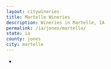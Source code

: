 ```yaml
---
layout: citywineries
title: Martelle Wineries
description: Wineries in Martelle, IA
permalink: /ia/jones/martelle/
state: ia
county: jones
city: martelle
---
```

-
